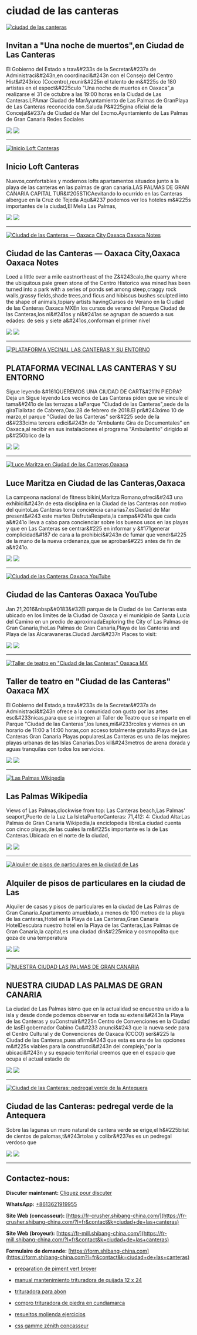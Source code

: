 # ciudad de las canteras

<a href="https://swt.shibang-china.com/?l=fr&img&k=ciudad+de+las+canteras" target="_blank">![ciudad de las canteras](http://static.shibang-china.com/all-800x300/831.jpg)</a>

## Invitan a "Una noche de muertos",en Ciudad de Las Canteras
El Gobierno del Estado a trav&#233s de la Secretar&#237a de Administraci&#243n,en coordinaci&#243n con el Consejo del Centro Hist&#243rico (Cocentro),reunir&#225n el talento de m&#225s de 180 artistas en el espect&#225culo "Una noche de muertos en Oaxaca",a realizarse el 31 de octubre a las 19:00 horas en la Ciudad de Las Canteras.LPAmar Ciudad de MarAyuntamiento de Las Palmas de GranPlaya de Las Canteras reconocida con.Saluda P&#225gina oficial de la Concejal&#237a de Ciudad de Mar del Excmo.Ayuntamiento de Las Palmas de Gran Canaria Redes Sociales


<a href="https://whatsapp.shibangsoft.com/WhatsApp.php" target="_blank" title="WhatsApp">![](http://static.shibang-china.com/icon/whatsapp.png)</a> <a href="https://swt.shibang-china.com/?l=fr&icon&k=ciudad+de+las+canteras" target="_blank">![](http://static.shibang-china.com/icon/chat-fr.png)</a>

---

<a href="https://swt.shibang-china.com/?l=fr&img&k=ciudad+de+las+canteras" target="_blank">![Inicio Loft Canteras](http://static.shibang-china.com/all-800x300/1025.jpg)</a>

## Inicio Loft Canteras
Nuevos,confortables y modernos lofts apartamentos situados junto a la playa de las canteras en las palmas de gran canaria.LAS PALMAS DE GRAN CANARIA CAPITAL TUR&#205STICAevitando lo ocurrido en las Canteras albergue en la Cruz de Tejeda Aqu&#237 podemos ver los hoteles m&#225s importantes de la ciudad,El Melia Las Palmas,


<a href="https://whatsapp.shibangsoft.com/WhatsApp.php" target="_blank" title="WhatsApp">![](http://static.shibang-china.com/icon/whatsapp.png)</a> <a href="https://swt.shibang-china.com/?l=fr&icon&k=ciudad+de+las+canteras" target="_blank">![](http://static.shibang-china.com/icon/chat-fr.png)</a>

---

<a href="https://swt.shibang-china.com/?l=fr&img&k=ciudad+de+las+canteras" target="_blank">![Ciudad de las Canteras — Oaxaca City,Oaxaca Oaxaca Notes](http://static.shibang-china.com/all-800x300/311.jpg)</a>

## Ciudad de las Canteras — Oaxaca City,Oaxaca Oaxaca Notes
Loed a little over a mile eastnortheast of the Z&#243calo,the quarry where the ubiquitous pale green stone of the Centro Historico was mined has been turned into a park with a series of ponds set among steep,craggy rock walls,grassy fields,shade trees,and ficus and hibiscus bushes sculpted into the shape of animals,topiary artists havingCursos de Verano en la Ciudad de las Canteras Oaxaca MXEn los cursos de verano del Parque Ciudad de las Canteras,los ni&#241os y ni&#241as se agrupan de acuerdo a sus edades: de seis y siete a&#241os,conforman el primer nivel


<a href="https://whatsapp.shibangsoft.com/WhatsApp.php" target="_blank" title="WhatsApp">![](http://static.shibang-china.com/icon/whatsapp.png)</a> <a href="https://swt.shibang-china.com/?l=fr&icon&k=ciudad+de+las+canteras" target="_blank">![](http://static.shibang-china.com/icon/chat-fr.png)</a>

---

<a href="https://swt.shibang-china.com/?l=fr&img&k=ciudad+de+las+canteras" target="_blank">![PLATAFORMA VECINAL LAS CANTERAS Y SU ENTORNO](http://static.shibang-china.com/all-800x300/1241.jpg)</a>

## PLATAFORMA VECINAL LAS CANTERAS Y SU ENTORNO
Sigue leyendo &#161QUEREMOS UNA CIUDAD DE CART&#211N PIEDRA? Deja un Sigue leyendo Los vecinos de Las Canteras piden que se vincule el tama&#241o de las terrazas a laParque "Ciudad de las Canteras",sede de la giraTlalixtac de Cabrera,Oax.28 de febrero de 2018.El pr&#243ximo 10 de marzo,el parque "Ciudad de las Canteras" ser&#225 sede de la d&#233cima tercera edici&#243n de "Ambulante Gira de Documentales" en Oaxaca,al recibir en sus instalaciones el programa "Ambulantito" dirigido al p&#250blico de la


<a href="https://whatsapp.shibangsoft.com/WhatsApp.php" target="_blank" title="WhatsApp">![](http://static.shibang-china.com/icon/whatsapp.png)</a> <a href="https://swt.shibang-china.com/?l=fr&icon&k=ciudad+de+las+canteras" target="_blank">![](http://static.shibang-china.com/icon/chat-fr.png)</a>

---

<a href="https://swt.shibang-china.com/?l=fr&img&k=ciudad+de+las+canteras" target="_blank">![Luce Maritza en Ciudad de las Canteras,Oaxaca](http://static.shibang-china.com/all-800x300/47.jpg)</a>

## Luce Maritza en Ciudad de las Canteras,Oaxaca
La campeona nacional de fitness bikini,Maritza Romano,ofreci&#243 una exhibici&#243n de esta disciplina en la Ciudad de las Canteras con motivo del quintoLas Canteras toma conciencia canarias7.esCiudad de Mar present&#243 este martes DisfrutaRespeta,la campa&#241a que cada a&#241o lleva a cabo para concienciar sobre los buenos usos en las playas y que en Las Canteras se centrar&#225 en informar y &#171generar complicidad&#187 de cara a la prohibici&#243n de fumar que vendr&#225 de la mano de la nueva ordenanza,que se aprobar&#225 antes de fin de a&#241o.


<a href="https://whatsapp.shibangsoft.com/WhatsApp.php" target="_blank" title="WhatsApp">![](http://static.shibang-china.com/icon/whatsapp.png)</a> <a href="https://swt.shibang-china.com/?l=fr&icon&k=ciudad+de+las+canteras" target="_blank">![](http://static.shibang-china.com/icon/chat-fr.png)</a>

---

<a href="https://swt.shibang-china.com/?l=fr&img&k=ciudad+de+las+canteras" target="_blank">![Ciudad de las Canteras Oaxaca YouTube](http://static.shibang-china.com/all-800x300/162.jpg)</a>

## Ciudad de las Canteras Oaxaca YouTube
Jan 21,2016&nbsp&#0183&#32El parque de la Ciudad de las Canteras esta ubicado en los limites de la Ciudad de Oaxaca y el municipio de Santa Lucia del Camino en un predio de aproximadaExploring the City of Las Palmas de Gran Canaria,theLas Palmas de Gran Canaria,Playa de las Canteras and Playa de las Alcaravaneras.Ciudad Jard&#237n Places to visit:


<a href="https://whatsapp.shibangsoft.com/WhatsApp.php" target="_blank" title="WhatsApp">![](http://static.shibang-china.com/icon/whatsapp.png)</a> <a href="https://swt.shibang-china.com/?l=fr&icon&k=ciudad+de+las+canteras" target="_blank">![](http://static.shibang-china.com/icon/chat-fr.png)</a>

---

<a href="https://swt.shibang-china.com/?l=fr&img&k=ciudad+de+las+canteras" target="_blank">![Taller de teatro en "Ciudad de las Canteras" Oaxaca MX](http://static.shibang-china.com/all-800x300/158.jpg)</a>

## Taller de teatro en "Ciudad de las Canteras" Oaxaca MX
El Gobierno del Estado,a trav&#233s de la Secretar&#237a de Administraci&#243n ofrece a la comunidad con gusto por las artes esc&#233nicas,para que se integren al Taller de Teatro que se imparte en el Parque "Ciudad de las Canteras",los lunes,mi&#233rcoles y viernes en un horario de 11:00 a 14:00 horas,con acceso totalmente gratuito.Playa de Las Canteras Gran Canaria Playas popularesLas Canteras es una de las mejores playas urbanas de las Islas Canarias.Dos kil&#243metros de arena dorada y aguas tranquilas con todos los servicios.


<a href="https://whatsapp.shibangsoft.com/WhatsApp.php" target="_blank" title="WhatsApp">![](http://static.shibang-china.com/icon/whatsapp.png)</a> <a href="https://swt.shibang-china.com/?l=fr&icon&k=ciudad+de+las+canteras" target="_blank">![](http://static.shibang-china.com/icon/chat-fr.png)</a>

---

<a href="https://swt.shibang-china.com/?l=fr&img&k=ciudad+de+las+canteras" target="_blank">![Las Palmas Wikipedia](http://static.shibang-china.com/all-800x300/151.jpg)</a>

## Las Palmas Wikipedia
Views of Las Palmas,clockwise from top: Las Canteras beach,Las Palmas' seaport,Puerto de la Luz La IsletaPuertoCanteras: 71,412: 4: Ciudad Alta:Las Palmas de Gran Canaria Wikipedia,la enciclopedia libreLa ciudad cuenta con cinco playas,de las cuales la m&#225s importante es la de Las Canteras.Ubicada en el norte de la ciudad,


<a href="https://whatsapp.shibangsoft.com/WhatsApp.php" target="_blank" title="WhatsApp">![](http://static.shibang-china.com/icon/whatsapp.png)</a> <a href="https://swt.shibang-china.com/?l=fr&icon&k=ciudad+de+las+canteras" target="_blank">![](http://static.shibang-china.com/icon/chat-fr.png)</a>

---

<a href="https://swt.shibang-china.com/?l=fr&img&k=ciudad+de+las+canteras" target="_blank">![Alquiler de pisos de particulares en la ciudad de Las](http://static.shibang-china.com/all-800x300/586.jpg)</a>

## Alquiler de pisos de particulares en la ciudad de Las
Alquiler de casas y pisos de particulares en la ciudad de Las Palmas de Gran Canaria.Apartamento amueblado,a menos de 100 metros de la playa de las canteras,Hotel en la Playa de Las Canteras,Gran Canaria HotelDescubra nuestro hotel en la Playa de las Canteras,Las Palmas de Gran Canaria,la capital,es una ciudad din&#225mica y cosmopolita que goza de una temperatura


<a href="https://whatsapp.shibangsoft.com/WhatsApp.php" target="_blank" title="WhatsApp">![](http://static.shibang-china.com/icon/whatsapp.png)</a> <a href="https://swt.shibang-china.com/?l=fr&icon&k=ciudad+de+las+canteras" target="_blank">![](http://static.shibang-china.com/icon/chat-fr.png)</a>

---

<a href="https://swt.shibang-china.com/?l=fr&img&k=ciudad+de+las+canteras" target="_blank">![NUESTRA CIUDAD LAS PALMAS DE GRAN CANARIA](http://static.shibang-china.com/all-800x300/40.jpg)</a>

## NUESTRA CIUDAD LAS PALMAS DE GRAN CANARIA
La ciudad de Las Palmas istmo que en la actualidad se encuentra unido a la isla y desde donde podemos observar en toda su extensi&#243n la Playa de las Canteras y suConstruir&#225n Centro de Convenciones en la Ciudad de lasEl gobernador Gabino Cu&#233 anunci&#243 que la nueva sede para el Centro Cultural y de Convenciones de Oaxaca (CCCO) ser&#225 la Ciudad de las Canteras,pues afirm&#243 que esta es una de las opciones m&#225s viables para la construcci&#243n del complejo,"por la ubicaci&#243n y su espacio territorial creemos que en el espacio que ocupa el actual estadio de


<a href="https://whatsapp.shibangsoft.com/WhatsApp.php" target="_blank" title="WhatsApp">![](http://static.shibang-china.com/icon/whatsapp.png)</a> <a href="https://swt.shibang-china.com/?l=fr&icon&k=ciudad+de+las+canteras" target="_blank">![](http://static.shibang-china.com/icon/chat-fr.png)</a>

---

<a href="https://swt.shibang-china.com/?l=fr&img&k=ciudad+de+las+canteras" target="_blank">![Ciudad de las Canteras: pedregal verde de la Antequera](http://static.shibang-china.com/all-800x300/858.jpg)</a>

## Ciudad de las Canteras: pedregal verde de la Antequera
Sobre las lagunas un muro natural de cantera verde se erige,el h&#225bitat de cientos de palomas,t&#243rtolas y colibr&#237es es un pedregal verdoso que

<a href="https://whatsapp.shibangsoft.com/WhatsApp.php" target="_blank" title="WhatsApp">![](http://static.shibang-china.com/icon/whatsapp.png)</a> <a href="https://swt.shibang-china.com/?l=fr&icon&k=ciudad+de+las+canteras" target="_blank">![](http://static.shibang-china.com/icon/chat-fr.png)</a>

---
## Contactez-nous:

**Discuter maintenant:** [Cliquez pour discuter](https://swt.shibang-china.com?l=fr&contact&k=ciudad+de+las+canteras)

**WhatsApp:**  [+8613621919955](https://whatsapp.shibangsoft.com/WhatsApp.php)

**Site Web (concasseur):** [https://fr-crusher.shibang-china.com/](https://fr-crusher.shibang-china.com/?l=fr&contact&k=ciudad+de+las+canteras)

**Site Web (broyeur):** [https://fr-mill.shibang-china.com/](https://fr-mill.shibang-china.com/?l=fr&contact&k=ciudad+de+las+canteras)

**Formulaire de demande:** [https://form.shibang-china.com](https://form.shibang-china.com?l=fr&contact&k=ciudad+de+las+canteras)

* [preparation de piment vert broyer](../65/preparation%20de%20piment%20vert%20broyer.md)

* [manual mantenimiento trituradora de quijada 12 x 24](../63/manual%20mantenimiento%20trituradora%20de%20quijada%2012%20x%2024.md)

* [trituradora para abon](../64/trituradora%20para%20abon.md)

* [compro trituradora de piedra en cundiamarca](../62/compro%20trituradora%20de%20piedra%20en%20cundiamarca.md)

* [resueltos molienda ejercicios](../64/resueltos%20molienda%20ejercicios.md)

* [css gamme zénith concasseur](../61/css%20gamme%20z%C3%A9nith%20concasseur.md)